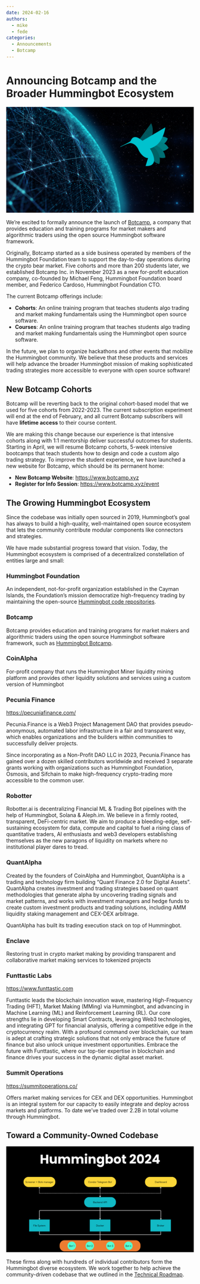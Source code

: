 ```yaml
---
date: 2024-02-16
authors:
  - mike
  - fede
categories:
  - Announcements
  - Botcamp
---
```


# Announcing Botcamp and the Broader Hummingbot Ecosystem

![cover](cover.png)

We’re excited to formally announce the launch of [Botcamp](https://www.botcamp.xyz), a company that provides education and training programs for market makers and algorithmic traders using the open source Hummingbot software framework. 

Originally, Botcamp started as a side business operated by members of the Hummingbot Foundation team to support the day-to-day operations during the crypto bear market. Five cohorts and more than 200 students later, we established Botcamp Inc. in November 2023 as a new for-profit education company, co-founded by Michael Feng, Hummingbot Foundation board member, and Federico Cardoso, Hummingbot Foundation CTO.

The current Botcamp offerings include:

- **Cohorts**: An online training program that teaches students algo trading and market making fundamentals using the Hummingbot open source software.
- **Courses**: An online training program that teaches students algo trading and market making fundamentals using the Hummingbot open source software.

In the future, we plan to organize hackathons and other events that mobilize the Hummingbot community. We believe that these products and services will help advance the broader Hummingbot mission of making sophisticated trading strategies more accessible to everyone with open source software!

<!-- more -->

## New Botcamp Cohorts

Botcamp will be reverting back to the original cohort-based model that we used for five cohorts from 2022-2023. The current subscription experiment will end at the end of February, and all current Botcamp subscribers will have **lifetime access** to their course content.

We are making this change because our experience is that intensive cohorts along with 1:1 mentorship deliver successful outcomes for students. Starting in April, we will resume Botcamp cohorts, 5-week intensive bootcamps that teach students how to design and code a custom algo trading strategy. To improve the student experience, we have launched a new website for Botcamp, which should be its permanent home:

- **New Botcamp Website**: https://www.botcamp.xyz
- **Register for Info Session**: https://www.botcamp.xyz/event

## The Growing Hummingbot Ecosystem

Since the codebase was initially open sourced in 2019, Hummingbot’s goal has always to build a high-quality, well-maintained open source ecosystem that lets the community contribute modular components like connectors and strategies.

We have made substantial progress toward that vision. Today, the Hummingbot ecosystem is comprised of a decentralized constellation of entities large and small:

### Hummingbot Foundation

An independent, not-for-profit organization established in the Cayman Islands, the Foundation’s mission democratize high-frequency trading by maintaining the open-source [Hummingbot code repositories](https://github.com/hummingbot).

### Botcamp

Botcamp provides education and training programs for market makers and algorithmic traders using the open source Hummingbot software framework, such as [Hummingbot Botcamp](https://botcamp.hummingbot.org/).

### CoinAlpha

For-profit company that runs the Hummingbot Miner liquidity mining platform and provides other liquidity solutions and services using a custom version of Hummingbot

### Pecunia Finance

https://pecuniafinance.com/

Pecunia.Finance is a Web3 Project Management DAO that provides pseudo-anonymous, automated labor infrastructure in a fair and transparent way, which enables organizations and the builders within communities to successfully deliver projects.

Since incorporating as a Non-Profit DAO LLC in 2023, Pecunia.Finance has gained over a dozen skilled contributors worldwide and received 3 separate grants working with organizations such as Hummingbot Foundation, Osmosis, and Sifchain to make high-frequency crypto-trading more accessible to the common user. 

### Robotter

Robotter.ai is decentralizing Financial ML & Trading Bot pipelines with the help of Hummingbot, Solana & Aleph.im. We believe in a firmly rooted, transparent, DeFi-centric market. We aim to produce a bleeding-edge, self-sustaining ecosystem for data, compute and capital to fuel a rising class of quantitative traders, AI enthusiasts and web3 developers establishing themselves as the new paragons of liquidity on markets where no institutional player dares to tread.

### QuantAlpha

Created by the founders of CoinAlpha and Hummingbot, QuantAlpha is a trading and technology firm building “Quant Finance 2.0 for Digital Assets”. QuantAlpha creates investment and trading strategies based on quant methodologies that generate alpha by uncovering trading signals and market patterns, and works with investment managers and hedge funds to create custom investment products and trading solutions, including AMM liquidity staking management and CEX-DEX arbitrage.

QuantAlpha has built its trading execution stack on top of Hummingbot.

### Enclave

Restoring trust in crypto market making by providing transparent and collaborative market making services to tokenized projects

### Funttastic Labs

https://www.funttastic.com

Funttastic leads the blockchain innovation wave, mastering High-Frequency Trading (HFT), Market Making (MMing) via Hummingbot, and advancing in Machine Learning (ML) and Reinforcement Learning (RL). Our core strengths lie in developing Smart Contracts, leveraging Web3 technologies, and integrating GPT for financial analysis, offering a competitive edge in the cryptocurrency realm. With a profound command over blockchain, our team is adept at crafting strategic solutions that not only embrace the future of finance but also unlock unique investment opportunities. Embrace the future with Funttastic, where our top-tier expertise in blockchain and finance drives your success in the dynamic digital asset market.

### Summit Operations

https://summitoperations.co/

Offers market making services for CEX and DEX opportunities. Hummingbot is an integral system for our capacity to easily integrate and deploy across markets and platforms. To date we’ve traded over 2.2B in total volume through Hummingbot.


## Toward a Community-Owned Codebase

![architecture](architecture.png)

These firms along with  hundreds of individual contributors form the Hummingbot diverse ecosystem. We work together to help achieve the community-driven codebase that we outlined in the [Technical Roadmap](/blog/hummingbot-2024-technical-roadmap-innovating-for-the-future/).


